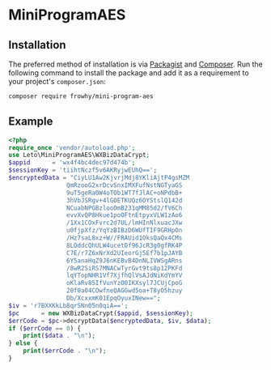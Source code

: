 # MiniProgramAES

## Installation

The preferred method of installation is via [Packagist](https://packagist.org/) and [Composer](https://getcomposer.org/). Run the following command to install the package and add it as a requirement to your project's `composer.json`:

```bash
composer require frowhy/mini-program-aes
```

## Example
```php
<?php
require_once 'vendor/autoload.php';
use Leto\MiniProgramAES\WXBizDataCrypt;
$appid      = 'wx4f4bc4dec97d474b';
$sessionKey = 'tiihtNczf5v6AKRyjwEUhQ==';
$encryptedData = "CiyLU1Aw2KjvrjMdj8YKliAjtP4gsMZM
                QmRzooG2xrDcvSnxIMXFufNstNGTyaGS
                9uT5geRa0W4oTOb1WT7fJlAC+oNPdbB+
                3hVbJSRgv+4lGOETKUQz6OYStslQ142d
                NCuabNPGBzlooOmB231qMM85d2/fV6Ch
                evvXvQP8Hkue1poOFtnEtpyxVLW1zAo6
                /1Xx1COxFvrc2d7UL/lmHInNlxuacJXw
                u0fjpXfz/YqYzBIBzD6WUfTIF9GRHpOn
                /Hz7saL8xz+W//FRAUid1OksQaQx4CMs
                8LOddcQhULW4ucetDf96JcR3g0gfRK4P
                C7E/r7Z6xNrXd2UIeorGj5Ef7b1pJAYB
                6Y5anaHqZ9J6nKEBvB4DnNLIVWSgARns
                /8wR2SiRS7MNACwTyrGvt9ts8p12PKFd
                lqYTopNHR1Vf7XjfhQlVsAJdNiKdYmYV
                oKlaRv85IfVunYzO0IKXsyl7JCUjCpoG
                20f0a04COwfneQAGGwd5oa+T8yO5hzuy
                Db/XcxxmK01EpqOyuxINew==";
$iv = 'r7BXXKkLb8qrSNn05n0qiA==';
$pc      = new WXBizDataCrypt($appid, $sessionKey);
$errCode = $pc->decryptData($encryptedData, $iv, $data);
if ($errCode == 0) {
    print($data . "\n");
} else {
    print($errCode . "\n");
}
```